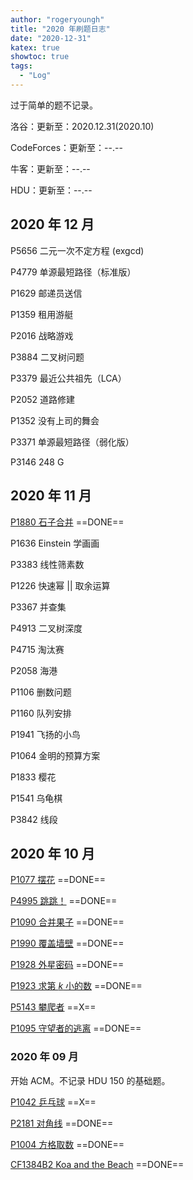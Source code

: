 ```yaml
---
author: "rogeryoungh"
title: "2020 年刷题日志"
date: "2020-12-31"
katex: true
showtoc: true
tags: 
  - "Log"
---
```


过于简单的题不记录。

洛谷：更新至：2020.12.31(2020.10)

CodeForces：更新至：--.--

牛客：更新至：--.--

HDU：更新至：--.--

## 2020 年 12 月

P5656 二元一次不定方程 (exgcd)

P4779 单源最短路径（标准版）

P1629 邮递员送信

P1359 租用游艇

P2016 战略游戏

P3884 二叉树问题

P3379 最近公共祖先（LCA）

P2052 道路修建

P1352 没有上司的舞会

P3371 单源最短路径（弱化版）

P3146 248 G

## 2020 年 11 月

[P1880 石子合并](../p1880) ==DONE==

P1636 Einstein 学画画

P3383 线性筛素数

P1226 快速幂 || 取余运算

P3367 并查集

P4913 二叉树深度

P4715 淘汰赛

P2058 海港

P1106 删数问题

P1160 队列安排

P1941 飞扬的小鸟

P1064 金明的预算方案

P1833 樱花

P1541 乌龟棋

P3842 线段

## 2020 年 10 月

[P1077 摆花](../p1077) ==DONE==

[P4995 跳跳！](../p4995) ==DONE==

[P1090 合并果子](../p1090) ==DONE==

[P1990 覆盖墙壁](../p1990) ==DONE==

[P1928 外星密码](../p1928) ==DONE==

[P1923 求第 $k$ 小的数](../p1923) ==DONE==

[P5143 攀爬者](../p5143) ==X==

[P1095 守望者的逃离](../p1095) ==DONE==

### 2020 年 09 月

开始 ACM。不记录 HDU 150 的基础题。

[P1042 乒乓球](../p1042) ==X==

[P2181 对角线](../p2181) ==DONE==

[P1004 方格取数](../p1004) ==DONE==

[CF1384B2 Koa and the Beach](../cf1384b2) ==DONE==
